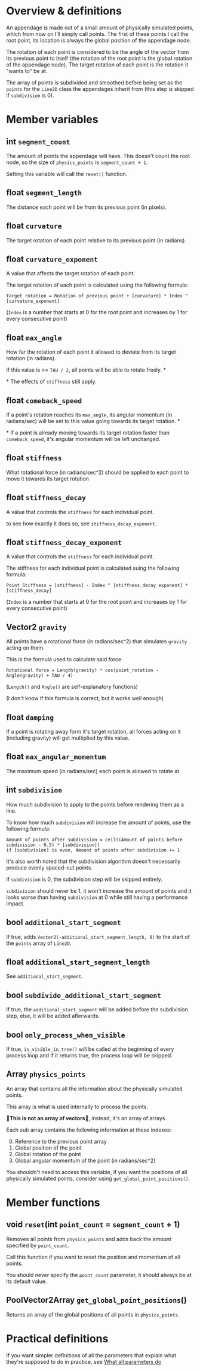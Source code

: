 # Overview & definitions
An appendage is made out of a small amount of physically simulated points, which from now on I’ll simply call points. The first of these points I call the root point, its location is always the global position of the appendage node.

The rotation of each point is considered to be the angle of the vector from its previous point to itself (the rotation of the root point is the global rotation of the appendage node). The target rotation of each point is the rotation it "wants to" be at.

The array of points is subdivided and smoothed before being set as the `points` for the `Line2D` class the appendages inherit from (this step is skipped if `subdivision` is 0).

# Member variables
## int `segment_count`
The amount of points the appendage will have. This doesn't count the root node, so the size of `physics_points` is `segment_count + 1`.

Setting this variable will call the `reset()` function.

## float `segment_length`
The distance each point will be from its previous point (in pixels).

## float `curvature`
The target rotation of each point relative to its previous point (in radians).

## float `curvature_exponent`
A value that affects the target rotation of each point.

The target rotation of each point is calculated using the following formula:
```
Target rotation = Rotation of previous point + [curvature] * Index ^ [curvature_exponent]
```
(`Index` is a number that starts at 0 for the root point and increases by 1 for every consecutive point)

## float `max_angle`
How far the rotation of each point it allowed to deviate from its target rotation (in radians).

If this value is >= `TAU / 2`, all points will be able to rotate freely. *

\* The effects of `stiffness` still apply.

## float `comeback_speed`
If a point's rotation reaches its `max_angle`, its angular momentum (in radians/sec) will be set to this value going towards its target rotation. *

\* If a point is already moving towards its target rotation faster than `comeback_speed`, it's angular momentum will be left unchanged.

## float `stiffness`
What rotational force (in radians/sec^2) should be applied to each point to move it towards its target rotation

## float `stiffness_decay`
A value that controls the `stiffness` for each individual point.

to see how exactly it does so, see `stiffness_decay_exponent`.

## float `stiffness_decay_exponent`
A value that controls the `stiffness` for each individual point.

The stiffness for each individual point is calculated suing the following formula:
```
Point Stiffness = [stiffness] - Index ^ [stiffness_decay_exponent] * [stiffness_decay]
```
(`Index` is a number that starts at 0 for the root point and increases by 1 for every consecutive point)

## Vector2 `gravity`
All points have a rotational force (in radians/sec^2) that simulates `gravity` acting on them.

This is the formula used to calculate said force:
```
Rotational force = Length(gravity) * cos(point_rotation - Angle(gravity) + TAU / 4)
```
(`Length()` and `Angle()` are self-explanatory functions)

(I don't know if this formula is correct, but it works well enough)

## float `damping`
If a point is rotating away form it's target rotation, all forces acting on it (including gravity) will get multiplied by this value.

## float `max_angular_momentum`
The maximum speed (in radians/sec) each point is allowed to rotate at.

## int `subdivision`
How much subdivision to apply to the points before rendering them as a line.

To know how much `subdivision` will increase the amount of points, use the following formula:
```
Amount of points after subdivision = ceil((Amount of points before subdivision - 0.5) * [subdivision])
if [subdivision] is even, Amount of points after subdivision += 1
```
It's also worth noted that the subdivision algorithm doesn't necessarily produce evenly spaced-out points.

If `subdivision` is 0, the subdivision step will be skipped entirely.

`subdivision` should never be 1, it won't increase the amount of points and it looks worse than having `subdivision` at 0 while still having a performance impact.

## bool `additional_start_segment`
If true, adds `Vector2(-additional_start_segment_length, 0)` to the start of the `points` array of `Line2D`.

## float `additional_start_segment_length`
See `additional_start_segment`.

## bool `subdivide_additional_start_segment`
If true, the `additional_start_segment` will be added before the subdivision step, else, it will be added afterwards.

## bool `only_process_when_visible`
If true, `is_visible_in_tree()` will be called at the beginning of every process loop and if it returns true, the process loop will be skipped.

## Array `physics_points`
An array that contains all the information about the physically simulated points.

This array is what is used internally to process the points.

**🔴This is not an array of vectors🔴**, instead, it's an array of arrays.

Each sub array contains the following information at these indexes:

0. Reference to the previous point array
1. Global position of the point
2. Global rotation of the point
3. Global angular momentum of the point (in radians/sec^2)

You shouldn't need to access this variable, if you want the positions of all physically simulated points, consider using `get_global_point_positions()`.

# Member functions
## void `reset`(int `point_count` = `segment_count` + 1)
Removes all points from `physics_points` and adds back the amount specified by `point_count`.

Call this function if you want to reset the position and momentum of all points.

You should never specify the `point_count` parameter, it should always be at its default value.

## PoolVector2Array `get_global_point_positions`()
Returns an array of the global positions of all points in `physics_points`.

# Practical definitions
If you want simpler definitions of all the parameters that explain what they're supposed to do in practice, see [What all parameters do](../docs/parameter_decriptions.md)
